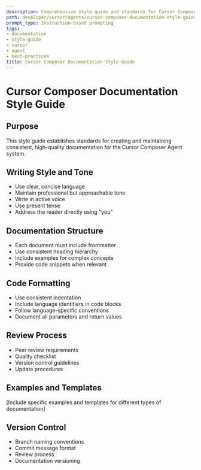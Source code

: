 ```yaml
---
description: Comprehensive style guide and standards for Cursor Composer Agent documentation
path: developer/cursor/agents/cursor-composer-documentation-style-guide
prompt_type: Instruction-based prompting
tags:
- documentation
- style-guide
- cursor
- agent
- best-practices
title: Cursor Composer Documentation Style Guide
---
```


# Cursor Composer Documentation Style Guide

## Purpose
This style guide establishes standards for creating and maintaining consistent, high-quality documentation for the Cursor Composer Agent system.

## Writing Style and Tone
- Use clear, concise language
- Maintain professional but approachable tone
- Write in active voice
- Use present tense
- Address the reader directly using "you"

## Documentation Structure
- Each document must include frontmatter
- Use consistent heading hierarchy
- Include examples for complex concepts
- Provide code snippets when relevant

## Code Formatting
- Use consistent indentation
- Include language identifiers in code blocks
- Follow language-specific conventions
- Document all parameters and return values

## Review Process
- Peer review requirements
- Quality checklist
- Version control guidelines
- Update procedures

## Examples and Templates
[Include specific examples and templates for different types of documentation]

## Version Control
- Branch naming conventions
- Commit message format
- Review process
- Documentation versioning 